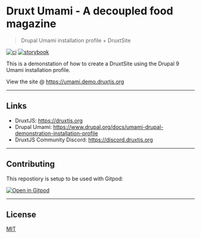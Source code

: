 # Druxt Umami - A decoupled food magazine

> Drupal Umami installation profile + DruxtSite

[![ci](https://github.com/druxt/umami.demo.druxtjs.org/actions/workflows/test.yml/badge.svg)](https://github.com/druxt/umami.demo.druxtjs.org/actions/workflows/test.yml)
[![storybook](https://raw.githubusercontent.com/storybooks/brand/master/badge/badge-storybook.svg)](https://storybook.umami.demo.druxtjs.org/)

This is a demonstation of how to create a DruxtSite using the Drupal 9 Umami installation profile.

View the site @ https://umami.demo.druxtjs.org

---

## Links

- DruxtJS: https://druxtjs.org
- Drupal Umami: https://www.drupal.org/docs/umami-drupal-demonstration-installation-profile
- DruxtJS Community Discord: https://discord.druxtjs.org

---

## Contributing

This repostiory is setup to be used with Gitpod:

[![Open in Gitpod](https://gitpod.io/button/open-in-gitpod.svg)](https://gitpod.io/#https://github.com/druxt/umami.demo.druxtjs.org)

---

## License

[MIT](https://github.com/druxt/umami.demo.druxtjs.org/blob/develop/LICENSE)

